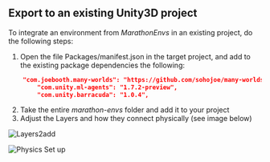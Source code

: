 


## Export to an existing Unity3D project

To integrate an environment from *MarathonEnvs* in an existing project, do the following steps: 

1. Open the file Packages/manifest.json in the target project, and add to the existing package dependencies the following:

```json
    "com.joebooth.many-worlds": "https://github.com/sohojoe/many-worlds.git?path=/com.joebooth.many-worlds#v1.1.0",
	    "com.unity.ml-agents": "1.7.2-preview",
	    "com.unity.barracuda": "1.0.4",
```

2. Take the entire *marathon-envs* folder and add it to your project
3. Adjust the Layers and how they connect physically (see image below)

![Layers2add](C:\Users\joanl\Documents\ARTANIM\repo-marathon-man-github\docs\img\2.1.layers2add_highlight.png)
	
![Physics Set up](C:\Users\joanl\Documents\ARTANIM\repo-marathon-man-github\docs\img\2.2.physics2set-up.png)

